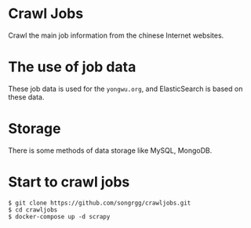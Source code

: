 # Crawl Jobs
Crawl the main job information from the chinese Internet websites.

# The use of job data
These job data is used for the ``yongwu.org``, and ElasticSearch is based on these data.

# Storage
There is some methods of data storage like MySQL, MongoDB.

# Start to crawl jobs
``$ git clone https://github.com/songrgg/crawljobs.git``  
``$ cd crawljobs``  
``$ docker-compose up -d scrapy``  
